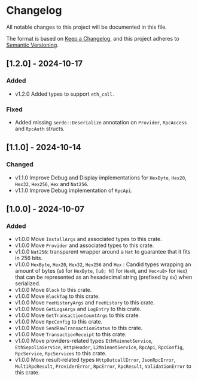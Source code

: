 # Changelog

All notable changes to this project will be documented in this file.

The format is based on [Keep a Changelog](https://keepachangelog.com/en/1.0.0/),
and this project adheres to [Semantic Versioning](https://semver.org/spec/v2.0.0.html).

## [1.2.0] - 2024-10-17

### Added

- v1.2.0 Added types to support `eth_call.`

### Fixed

- Added missing `serde::Deserialize` annotation on `Provider`, `RpcAccess` and `RpcAuth` structs.

## [1.1.0] - 2024-10-14

### Changed

- v1.1.0 Improve Debug and Display implementations for `HexByte`, `Hex20`, `Hex32`, `Hex256`, `Hex` and `Nat256`.
- v1.1.0 Improve Debug implementation of `RpcApi`.

## [1.0.0] - 2024-10-07

### Added

- v1.0.0 Move `InstallArgs` and associated types to this crate.
- v1.0.0 Move `Provider` and associated types to this crate.
- v1.0.0 `Nat256`: transparent wrapper around a `Nat` to guarantee that it fits in 256 bits.
- v1.0.0 `HexByte`, `Hex20`, `Hex32`, `Hex256` and `Hex` : Candid types wrapping an amount of bytes (`u8` for `HexByte`,
  `[u8; N]` for `HexN`, and `Vec<u8>` for `Hex`) that can be represented as an hexadecimal string (prefixed by `0x`)
  when serialized.
- v1.0.0 Move `Block` to this crate.
- v1.0.0 Move `BlockTag` to this crate.
- v1.0.0 Move `FeeHistoryArgs` and `FeeHistory` to this crate.
- v1.0.0 Move `GetLogsArgs` and `LogEntry` to this crate.
- v1.0.0 Move `GetTransactionCountArgs` to this crate.
- v1.0.0 Move `RpcConfig` to this crate.
- v1.0.0 Move `SendRawTransactionStatus` to this crate.
- v1.0.0 Move `TransactionReceipt` to this crate.
- v1.0.0 Move providers-related types `EthMainnetService`, `EthSepoliaService`, `HttpHeader`, `L2MainnetService`,
  `RpcApi`, `RpcConfig`, `RpcService`, `RpcServices` to this crate.
- v1.0.0 Move result-related types `HttpOutcallError`, `JsonRpcError`, `MultiRpcResult`, `ProviderError`, `RpcError`,
  `RpcResult`, `ValidationError` to this crate.
